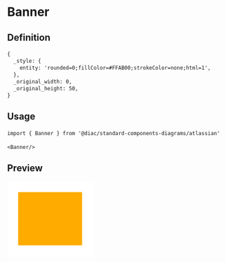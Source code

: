 # Banner

## Definition

```
{
  _style: { 
    entity: 'rounded=0;fillColor=#FFAB00;strokeColor=none;html=1',
  },
  _original_width: 0,
  _original_height: 50,
}
```

## Usage

```
import { Banner } from '@diac/standard-components-diagrams/atlassian'

<Banner/>
```

## Preview

<img src="./banner.png" width="200"/>
